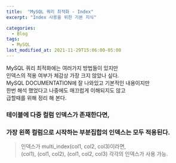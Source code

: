 ```yaml
---
title:  "MySQL 쿼리 최적화 - Index"
excerpt: "Index 사용을 위한 기본 지식"

categories:
  - Blog
tags:
  - MySQL
last_modified_at: 2021-11-29T15:06:00-05:00
---
```


MySQL 쿼리 최적화에는 여러가지 방법들이 있지만  
인덱스의 적용 여부가 체감상 가장 크지 않았나 싶다.  
MySQL DOCUMENTATION에 잘 나와있고 기본적인 내용이지만  
한번 해석 했었다고 나중에도 매끄럽게 이해되지도 않고  
급할때를 위해 정리 해 본다.

### 테이블에 다중 컬럼 인덱스가 존재한다면,  
### 가장 왼쪽 컬럼으로 시작하는 부분집합의 인덱스는 모두 적용된다.
> 인덱스가 multi_index(col1, col2, col3)이라면,  
> (col1), (col1, col2), (col1, col2, col3) 각각의 인덱스가 사용 가능.
